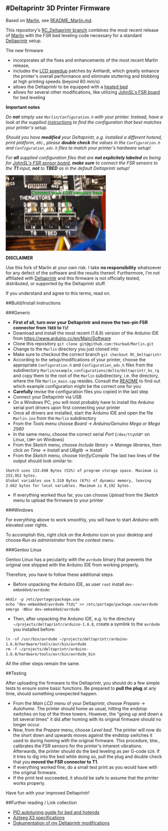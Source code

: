 #Deltaprintr 3D Printer Firmware
--------------------------------

Based on [Marlin](https://github.com/MarlinFirmware/Marlin), see [README_Marlin.md](README_Marlin.md).

This repository's [RC_Deltaprintr branch](https://github.com/tkurbad/Marlin/tree/RC_Deltaprintr)
combines the most recent release of [Marlin](https://github.com/MarlinFirmware/Marlin)
with the FSR bed leveling code necessary for a standard [Deltaprintr](http://www.deltaprintr.com)
setup.

The new firmware

* incorporates all the fixes and enhancements of the most recent Marlin release,
* includes the [LCD speedup](https://github.com/AnHardt/Marlin/tree/lcd-speedup)
patches by AnHardt, which greatly enhance the printer's overall performance and eliminate
stuttering and blobbing at high printing speeds (beyond 80 mm/s)
* allows the Deltaprintr to be equipped with a [heated bed](http://www.tk-webart.de/wiki/doku.php?id=wiki:deltaprintr:deltaprintr_modifications)
* allows for several other modifications, like utilizing [JohnSL's FSR board](https://github.com/JohnSL/FSR_Endstop)
for bed leveling

**Important notes**

_Do **not** simply use `Marlin/Configuration.h` with your printer._
_Instead, have a look at the supplied [instructions](https://github.com/tkurbad/Marlin/tree/RC_Deltaprintr/Marlin/example_configurations/delta/deltaprintr_ks_rg)_
_to find the configuration that best matches your printer's setup._

_Should you have **modified** your Deltaprintr, e.g. installed a different_
_hotend, print platform, etc., please **double check** the values in_
_the `Configuration.h` and `Configuration_adv.h` files to match your printer's_
_hardware setup!_

_For **all** supplied configuration files that are **not explicitely labeled**_
_as being for_
_[JohnSL's FSR sensor board](https://github.com/JohnSL/FSR_Endstop),_
_**make sure** to connect the_
_FSR sensors to the **T1** input, **not** to **TBED** as in the default_
_Deltaprintr setup!_

<img align="top" width=320 src="Marlin/example_configurations/delta/deltaprintr_ks_rg/fsr_connection.png" />

**DISCLAIMER**

Use this fork of Marlin at your own risk. I take **no responsibility**
whatsoever for any defect of the software and the results thereof.
Furthermore, I'm not affiliated with [Deltaprintr](http://www.deltaprintr.com)
and this firmware is not officially tested, distributed, or supported by
the Deltaprintr stuff.

If you understand and agree to this terms, read on.

##Build/Install instructions

###Generic

* **First of all, turn over your Deltaprintr and move the two-pin FSR connector from `TBED` to `T1`!**
* Download and install the most recent (1.6.8) version of the Arduino IDE
from https://www.arduino.cc/en/Main/Software
* Clone this repository `git clone git@github.com:tkurbad/Marlin.git`
* Change to the `Marlin` directory you just cloned into
* Make sure to checkout the correct branch `git checkout RC_Deltaprintr`
* According to the setup/modifications of your printer, choose the appropriate
`Configuration.h` and `Configuration_adv.h` files from the subdirectory
`Marlin/example_configurations/delta/deltaprintr_ks_rg` and copy them to the
root of the `Marlin` subdirectory, i.e. the directory, where the file `Marlin_main.cpp` resides.
Consult the [README](Marlin/example_configurations/delta/deltaprintr_ks_rg/README.md)
to find out which example configuration might be the correct one for you
* **Carefully** revise the configuration files you copied in the last step
* Connect your Deltaprintr via USB
* On a Windows PC, you will most probably have to install the Arduino serial port
drivers upon first connecting your printer
* Once all drivers are installed, start the Arduino IDE and open the file
`Marlin.ino` from the `Marlin` subdirectory
* From the *Tools* menu choose *Board* &rarr; *Arduino/Genuino Mega or Mega 2560*
* In the same menu, choose the correct serial *Port* (`/dev/ttyUSB*` on Linux, `COM*` on Windows)
* From the *Sketch* menu, choose *Include library* &rarr; *Manage libraries*,
then click on *Time* &rarr; *Install* and *U8glib* &rarr; *Install*
* From the *Sketch* menu, choose *Verify/Compile*
  The last two lines of the output should look similar to:
```
Sketch uses 133.698 Bytes (52%) of program storage space. Maximum is 253,952 bytes.
Global variables use 5.510 Bytes (67%) of dynamic memory, leaving 2.682 bytes for local variables. Maximum is 8,192 bytes.
```
* If everything worked thus far, you can choose *Upload* from the *Sketch* menu to upload the firmware to your printer

###Windows

For everything above to work smoothly, you will have to start *Arduino* with elevated user rights.

To accomplish this, right click on the *Arduino* icon on your desktop and choose *Run as administrator*
from the context menu.

###Gentoo Linux

Gentoo Linux has a pecularity with the `avrdude` binary that prevents the original
one shipped with the Arduino IDE from working properly.

Therefore, you have to follow these additional steps:

* Before unpacking the Arduino IDE, as user `root` install `dev-embedded/avrdude`:
```
mkdir -p /etc/portage/package.use
echo "dev-embedded/avrdude ftdi" >> /etc/portage/package.use/avrdude
emerge -NDuv dev-embedded/avrdude
```
* Then, after unpacking the Arduino IDE, e.g. to the directory `~/projects/deltaprintr/arduino-1.6.8`,
create a symlink to the `avrdude` you installed before:
```
ln -sf /usr/bin/avrdude ~/projects/deltaprintr/arduino-1.6.8/hardware/tools/avr/bin/avrdude
rm -f ~/projects/deltaprintr/arduino-1.6.8/hardware/tools/avr/bin/avrdude_bin
```

All the other steps remain the same.

##Testing

After uploading the firmware to the Deltaprintr, you should do a few simple tests
to ensure some basic functions. Be prepared to **pull the plug** at any time, should something
unexpected happen.

* From the *Main LCD menu* of your Deltaprintr, choose *Prepare* &rarr; *Autohome*.
The printer should home as usual, hitting the endstop switches on top of the three towers.
However, the "going up and down a bit several times" it did after homing with
its original firmware should no longer occur.
* Now, from the *Prepare* menu, choose *Level bed*. The printer will now do the
short down and upwards moves against the endstop switches it used to during homing with the
original firmware. This procedure, btw., calibrates the FSR sensors for the printer's
inherent vibrations. Afterwards, the printer should do the bed leveling as per G-code `G29`.
If it tries to dig into the bed while doing so, pull the plug and double check that you
**moved the FSR connector to T1**.
* If everything worked fine, do a small test print as you would have with the
original firmware.
* If the print test succeeded, it should be safe to assume that the printer works
properly.

Have fun with your improved Deltaprintr!

##Further reading / Link collection

* [PID autotuning guide for bed and hotends](http://reprap.org/wiki/PID_Tuning)
* [Azteeg X3 specifications](http://reprap.org/wiki/Azteeg_X3)
* [Dokumentation of my Deltaprintr modifications](http://www.tk-webart.de/wiki/doku.php?id=wiki:deltaprintr:deltaprintr_modifications)
